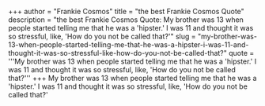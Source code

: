 +++
author = "Frankie Cosmos"
title = "the best Frankie Cosmos Quote"
description = "the best Frankie Cosmos Quote: My brother was 13 when people started telling me that he was a 'hipster.' I was 11 and thought it was so stressful, like, 'How do you not be called that?'"
slug = "my-brother-was-13-when-people-started-telling-me-that-he-was-a-hipster-i-was-11-and-thought-it-was-so-stressful-like-how-do-you-not-be-called-that?"
quote = '''My brother was 13 when people started telling me that he was a 'hipster.' I was 11 and thought it was so stressful, like, 'How do you not be called that?'''
+++
My brother was 13 when people started telling me that he was a 'hipster.' I was 11 and thought it was so stressful, like, 'How do you not be called that?'

